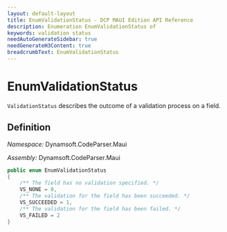 ```yaml
---
layout: default-layout
title: EnumValidationStatus - DCP MAUI Edition API Reference
description: Enumeration EnumValidationStatus of 
keywords: validation status
needAutoGenerateSidebar: true
needGenerateH3Content: true
breadcrumbText: EnumValidationStatus
---
```


# EnumValidationStatus

`ValidationStatus` describes the outcome of a validation process on a field.

## Definition

*Namespace:* Dynamsoft.CodeParser.Maui

*Assembly:* Dynamsoft.CodeParser.Maui

```csharp
public enum EnumValidationStatus
{
    /** The field has no validation specified. */
    VS_NONE = 0,
    /** The validation for the field has been succeeded. */
    VS_SUCCEEDED = 1,
    /** The validation for the field has been failed. */
    VS_FAILED = 2
}
```
